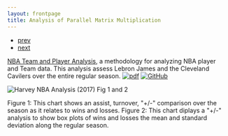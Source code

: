 ```yaml
---
layout: frontpage
title: Analysis of Parallel Matrix Multiplication
---
```


<div class="navbar">
  <div class="navbar-inner">
      <ul class="nav">
          <li><a href="bioinformatics1.html">prev</a></li>
          <li><a href="bioinformatics2.html">next</a></li>
      </ul>
  </div>
</div>

[NBA Team and Player Analysis](https://github.com/bsharvey/NBA_Player_Team_Analysis), a methodology for analyzing NBA player and Team data.  This analysis assess Lebron James and the Cleveland Cavilers over the entire regular season.
[![pdf](../icons16/pdf-icon.png)]()
[![GitHub](../icons16/github-icon.png)](https://github.com/bsharvey/NBA_Player_Team_Analysis)

![Harvey NBA Analysis (2017) Fig 1 and 2](../../pages/publpics/nba1.png)

Figure 1: This chart shows an assist, turnover, "+/-" comparison over the season as it relates to wins and losses.
Figure 2: This chart diplays a "+/-" analysis to show box plots of wins and losses the mean and standard deviation along the regular season.
